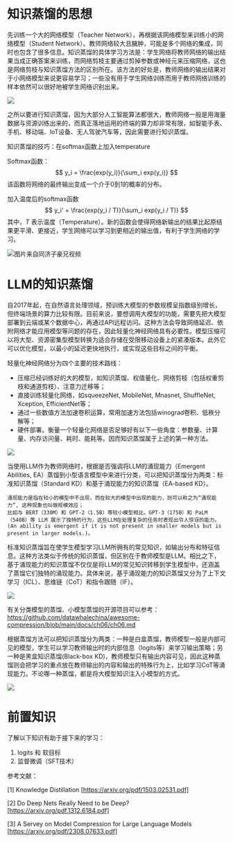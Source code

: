 # 知识蒸馏的思想


先训练一个大的网络模型（Teacher Network），再根据该网络模型来训练小的网络模型（Student Network）。教师网络较大且臃肿，可能是多个网络的集成，同时也包含了很多信息。知识蒸馏的具体学习方法是：学生网络将教师网络的输出结果当成正确答案来训练，而网络剪枝主要通过剪掉参数或神经元来压缩网络，这也是网络剪枝与知识蒸馏方法的区别所在。该方法的好处是，教师网络的输出结果对于小网络模型来说更容易学习；一些没有用于学生网络训练而用于教师网络训练的样本依然可以很好地被学生网络识别出来。

![](images/Figure%202.png)

之所以要进行知识蒸馏，因为大部分人工智能算法都很大，教师网络一般是用海量数据与资源训练出来的，而真正落地运用的终端的算力却非常有限，如智能手表、手机、移动端、IoT设备、无人驾驶汽车等，因此需要进行知识蒸馏。

知识蒸馏的技巧：在softmax函数上加入temperature

Softmax函数：
$$
y_i = \frac{exp(y_i)}{\sum_i exp(y_i)}
$$
该函数将网络的最终输出变成一个介于0到1的概率的分布。

加入温度后的softmax函数
$$
y_i' = \frac{exp(y_i / T)}{\sum_i exp(y_i / T)}
$$
其中，$T$ 表示温度（Temperature）。新的函数会使得网络新输出的结果比起原结果更平滑、更接近，学生网络可以学习到更相近的输出值，有利于学生网络的学习。

![图片来自同济子豪兄视频](images/Figure%203.png)


# LLM的知识蒸馏

自2017年起，在自然语言处理领域，预训练大模型的参数规模呈指数级别增长，但终端场景的算力比较有限。目前来说，要想调用大模型的功能，需要先把大模型部署到云端或某个数据中心，再通过API远程访问。这种方法会导致网络延迟、依附网络才能应用模型等问题的存在，因此轻量化神经网络具有必要性。模型压缩可以将大型、资源密集型模型转换为适合存储在受限移动设备上的紧凑版本。此外它可以优化模型，以最小的延迟更快地执行，或实现这些目标之间的平衡。

轻量化神经网络分为四个主要的技术路线：

- 压缩已经训练好的大的模型，如知识蒸馏、权值量化、网络剪枝（包括权重剪枝和通道剪枝）、注意力迁移等；
- 直接训练轻量化网络，如squeezeNet, MobileNet, Mnasnet, ShuffleNet, Xception, EfficientNet等；
- 通过一些数值方法加速卷积运算，常用加速方法包括winograd卷积、低秩分解等；
- 硬件部署。衡量一个轻量化网络是否足够好有以下一些角度：参数量、计算量、内存访问量、耗时、能耗等。因而知识蒸馏属于上述的第一种方法。

![](images/Figure%204.png)

当使用LLM作为教师网络时，根据是否强调将LLM的涌现能力（Emergent Abilities, EA）蒸馏到小型语言模型中来进行分类，可以把知识蒸馏分为两类：标准知识蒸馏（Standard KD）和基于涌现能力的知识蒸馏（EA-based KD）。

    涌现能力是指在较小的模型中不出现，而在较大的模型中出现的能力，则可以称之为“涌现能力“, 这种现象也叫做规模效应；
    比如与 BERT（330M）和 GPT-2（1.5B）等较小模型相比，GPT-3（175B）和 PaLM（540B）等 LLM 展示了独特的行为，这些LLM在处理复杂的任务时表现出令人惊讶的能力。
    (An ability is emergent if it is not present in smaller models but is present in larger models.)。

标准知识蒸馏旨在使学生模型学习LLM所拥有的常见知识，如输出分布和特征信息。这种方法类似于传统的知识蒸馏，但区别在于教师模型是LLM。相比之下，基于涌现能力的知识蒸馏不仅仅是将LLM的常见知识转移到学生模型中，还涵盖了蒸馏它们独特的涌现能力。具体来说，基于涌现能力的知识蒸馏又分为了上下文学习（ICL）、思维链（CoT）和指令跟随（IF）。

![](images/Figure%205.png)

有关分类模型的蒸馏、小模型蒸馏的开源项目可以参考：
https://github.com/datawhalechina/awesome-compression/blob/main/docs/ch06/ch06.md

根据蒸馏方法可以把知识蒸馏分为两类：一种是白盒蒸馏，教师模型一般是内部可见的模型，学生可以学习教师输出时的内部信息（logits等）来学习输出策略；另一种是黑盒知识蒸馏(Black-box KD)，教师模型只有输出内容可见，因此这种蒸馏则会把学习的重点放在教师输出的内容和输出的特殊行为上，比如学习CoT等涌现能力。不论哪一种蒸馏，都是将大模型知识注入小模型的方式。

![](images/Figure%206.png)

# 前置知识
了解以下知识有助于接下来的学习：
1. logits 和 软目标
2. 监督微调（SFT技术）


参考文献： 

[1] Knowledge Distillation [https://arxiv.org/pdf/1503.02531.pdf]

[2] Do Deep Nets Really Need to be Deep? [https://arxiv.org/pdf.1312.6184.pdf]

[3] A Servey on Model Compression for Large Language Models [https://arxiv.org/pdf/2308.07633.pdf] 